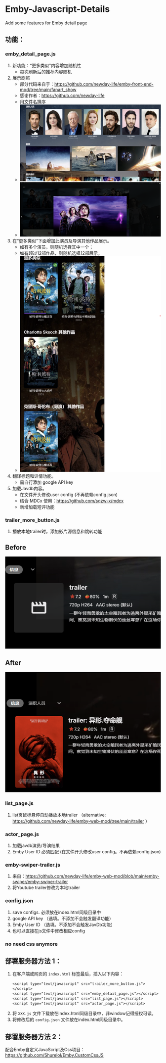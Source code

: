 # Emby-Javascript-Details
Add some features for Emby detail page

## 功能：
### emby_detail_page.js
   1. 新功能：“更多类似”内容增加随机性
      - 每次刷新后的推荐内容随机
   2. 展示剧照
      - 部分代码来自于：https://github.com/newday-life/emby-front-end-mod/tree/main/fanart_show
      - 感谢作者：https://github.com/newday-life
      - 用文件名排序
      - ![fanart](images/fanart_new.png)
      - ![modal](images/modal.png)
   3. 在“更多类似”下面增加此演员及导演其他作品展示。
      - 如有多个演员，则随机选择其中一个；
      - 如有超过12部作品，则随机选择12部展示。
      - ![Screenshot](images/actorMore.png)
   4. 翻译标题和详情功能。
      - 需自行添加 google API key
   5. 加载Javdb内容。
      - 在文件开头修改user config (不再依赖config.json)
      - 结合 MDCx 使用：https://github.com/sqzw-x/mdcx
      - 新增加载短评功能
      
### trailer_more_button.js

1. 播放本地trailer时，添加影片源信息和跳转功能

## Before

![before](images/trailer_before.png)

## After

![after](images/trailer_after.png)
      
### list_page.js
   1. list页鼠标悬停自动播放本地trailer （alternative: https://github.com/newday-life/emby-web-mod/tree/main/trailer ）

### actor_page.js
   1. 加载javdb演员/导演结果
   2. Emby User ID 必须匹配 (在文件开头修改user config。不再依赖config.json)

### emby-swiper-trailer.js
   1. 来自：https://github.com/newday-life/emby-web-mod/blob/main/emby-swiper/emby-swiper-trailer
   2. 将Youtube trailer修改为本地trailer

### config.json
   1. save configs. 必须放在index.html同级目录中
   2. google API key （选填。不添加不会触发翻译功能）
   3. Emby User ID （选填。不添加不会触发JavDb功能）
   4. 也可以直接在js文件中修改相应config

### no need css anymore

## 部署服务器方法 1：
1. 在客户端或网页的 `index.html` <body></body> 标签最后，插入以下内容：
   ```
   <script type="text/javascript" src="trailer_more_button.js"></script>
   <script type="text/javascript" src="emby_detail_page.js"></script>
   <script type="text/javascript" src="list_page.js"></script>
   <script type="text/javascript" src="actor_page.js"></script>
   ```
2. 将 `XXX.js` 文件下载放在index.html同级目录中，非window记得授权可读。
3. 将修改后的 `config.json` 文件放在index.html同级目录中。

## 部署服务器方法 2：
配合Emby自定义JavaScript及Css项目：https://github.com/Shurelol/Emby.CustomCssJS 
   


